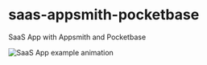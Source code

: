 # saas-appsmith-pocketbase
SaaS App with Appsmith and Pocketbase

![SaaS App example animation](https://github.com/jakubsuchy/saas-appsmith-pocketbase/blob/main/screencap.gif?raw=true)

